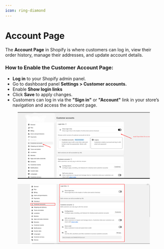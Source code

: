 ```yaml
---
icon: ring-diamond
---
```


# Account Page

The **Account Page** in Shopify is where customers can log in, view their order history, manage their addresses, and update account details.

### How to Enable the Customer Account Page:

* **Log in** to your Shopify admin panel.
* Go to dashboard panel **Settings > Customer accounts.**
* Enable **Show login links**
* Click **Save** to apply changes.
* Customers can log in via the **"Sign in"** or **"Account"** link in your store’s navigation and access the account page.

<figure><img src="../.gitbook/assets/svv.png" alt=""><figcaption></figcaption></figure>

<figure><img src="../.gitbook/assets/ssssss.png" alt=""><figcaption></figcaption></figure>

